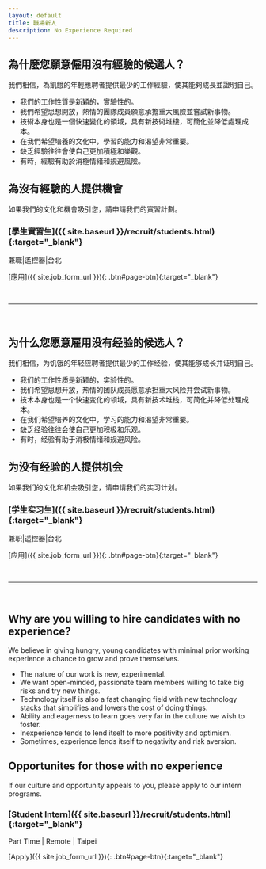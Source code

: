 ```yaml
---
layout: default
title: 職場新人
description: No Experience Required
---
```


## 為什麼您願意僱用沒有經驗的候選人？

我們相信，為飢餓的年輕應聘者提供最少的工作經驗，使其能夠成長並證明自己。

* 我們的工作性質是新穎的，實驗性的。
* 我們希望思想開放，熱情的團隊成員願意承擔重大風險並嘗試新事物。
* 技術本身也是一個快速變化的領域，具有新技術堆棧，可簡化並降低處理成本。
* 在我們希望培養的文化中，學習的能力和渴望非常重要。
* 缺乏經驗往往會使自己更加積極和樂觀。
* 有時，經驗有助於消極情緒和規避風險。

## 為沒有經驗的人提供機會

如果我們的文化和機會吸引您，請申請我們的實習計劃。

### [學生實習生]({{ site.baseurl }}/recruit/students.html){:target="_blank"}
兼職|遙控器|台北

[應用]({{ site.job_form_url }}){: .btn#page-btn}{:target="_blank"}

<br>

---

<br>

## 为什么您愿意雇用没有经验的候选人？

我们相信，为饥饿的年轻应聘者提供最少的工作经验，使其能够成长并证明自己。

* 我们的工作性质是新颖的，实验性的。
* 我们希望思想开放，热情的团队成员愿意承担重大风险并尝试新事物。
* 技术本身也是一个快速变化的领域，具有新技术堆栈，可简化并降低处理成本。
* 在我们希望培养的文化中，学习的能力和渴望非常重要。
* 缺乏经验往往会使自己更加积极和乐观。
* 有时，经验有助于消极情绪和规避风险。

## 为没有经验的人提供机会

如果我们的文化和机会吸引您，请申请我们的实习计划。

### [学生实习生]({{ site.baseurl }}/recruit/students.html){:target="_blank"}
兼职|遥控器|台北

[应用]({{ site.job_form_url }}){: .btn#page-btn}{:target="_blank"}

<br>

---

<br>

## Why are you willing to hire candidates with no experience?

We believe in giving hungry, young candidates with minimal prior working experience a chance to grow and prove themselves.

* The nature of our work is new, experimental.
* We want open-minded, passionate team members willing to take big risks and try new things. 
* Technology itself is also a fast changing field with new technology stacks that simplifies and lowers the cost of doing things. 
* Ability and eagerness to learn goes very far in the culture we wish to foster.
* Inexperience tends to lend itself to more positivity and optimism.
* Sometimes, experience lends itself to negativity and risk aversion.

## Opportunites for those with no experience

If our culture and opportunity appeals to you, please apply to our intern programs.

### [Student Intern]({{ site.baseurl }}/recruit/students.html){:target="_blank"}
Part Time | Remote | Taipei

[Apply]({{ site.job_form_url }}){: .btn#page-btn}{:target="_blank"}